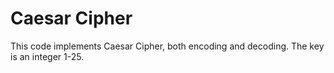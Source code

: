 # Caesar Cipher

This code implements Caesar Cipher, both encoding and decoding.
The key is an integer 1-25. 
